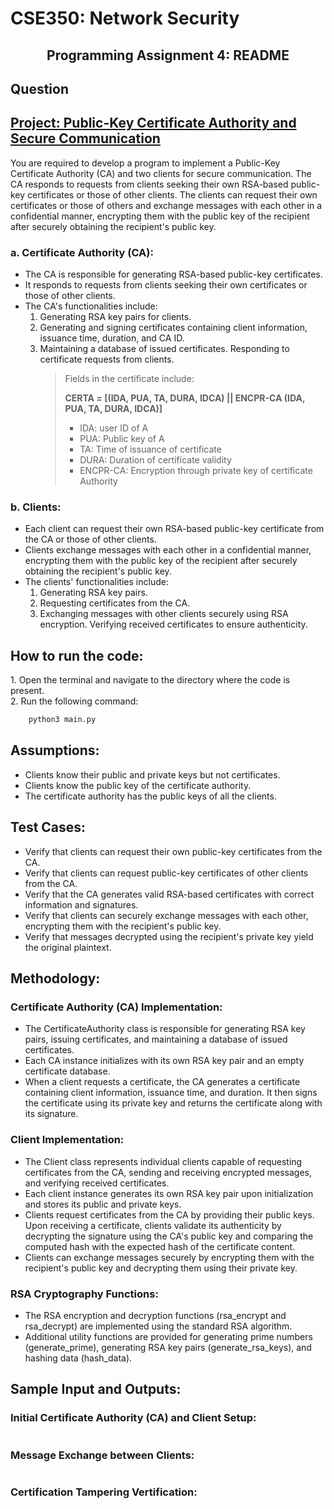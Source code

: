 <h1> CSE350: Network Security </h1>
<h2><center> Programming Assignment 4: README </center></h2>

<!-- Question -->
## Question

<h2><u>Project: Public-Key Certificate Authority and Secure Communication</u></h2>

You are required to develop a program to implement a Public-Key Certificate Authority (CA) and two clients for secure communication. The CA responds to requests from clients seeking their own RSA-based public-key certificates or those of other clients. The clients can request their own certificates or those of others and exchange messages with each other in a confidential manner, encrypting them with the public key of the recipient after securely obtaining the recipient's public key.

<h3> a. Certificate Authority (CA):</h3>
<ul>
<li> The CA is responsible for generating RSA-based public-key certificates.
<li> It responds to requests from clients seeking their own certificates or those of other clients.
<li> The CA's functionalities include:
<ol>
<li> Generating RSA key pairs for clients.
<li> Generating and signing certificates containing client information, issuance time, duration, and CA ID.
<li> Maintaining a database of issued certificates.
Responding to certificate requests from clients.

> Fields in the certificate include:
> 
> **CERTA = [(IDA, PUA, TA, DURA, IDCA) || ENCPR-CA (IDA, PUA, TA, DURA, IDCA)]**
> <ul>
> <li> IDA: user ID of A
> <li> PUA: Public key of A
> <li> TA: Time of issuance of certificate
> <li> DURA: Duration of certificate validity
> <li> ENCPR-CA: Encryption through private key of certificate Authority
> </ul>

</ol>
</ul>

<h3> b. Clients:</h3>

<ul>
<li> Each client can request their own RSA-based public-key certificate from the CA or those of other clients.
<li> Clients exchange messages with each other in a confidential manner, encrypting them with the public key of the recipient after securely obtaining the recipient's public key.
<li> The clients' functionalities include:
<ol>
<li> Generating RSA key pairs.
<li> Requesting certificates from the CA.
<li> Exchanging messages with other clients securely using RSA encryption.
Verifying received certificates to ensure authenticity.
</ol>
</ul>

<h2> How to run the code: </h2>
1. Open the terminal and navigate to the directory where the code is present. <br>
2. Run the following command: <br>
   
```bash
    python3 main.py
```


<h2> Assumptions:</h2>
<ul>
<li> Clients know their public and private keys but not certificates.
<li> Clients know the public key of the certificate authority.
<li> The certificate authority has the public keys of all the clients.
</ul>

<h2> Test Cases:</h2>
<ul>
<li> Verify that clients can request their own public-key certificates from the CA.
<li> Verify that clients can request public-key certificates of other clients from the CA.
<li> Verify that the CA generates valid RSA-based certificates with correct information and signatures.
<li> Verify that clients can securely exchange messages with each other, encrypting them with the recipient's public key.
<li> Verify that messages decrypted using the recipient's private key yield the original plaintext.
</ul>

<h2> Methodology: </h2>

<h3> Certificate Authority (CA) Implementation: </h3>
<ul>
<li> The CertificateAuthority class is responsible for generating RSA key pairs, issuing certificates, and maintaining a database of issued certificates.
<li> Each CA instance initializes with its own RSA key pair and an empty certificate database.
<li> When a client requests a certificate, the CA generates a certificate containing client information, issuance time, and duration. It then signs the certificate using its private key and returns the certificate along with its signature.
</ul>

<h3> Client Implementation: </h3>
<ul>
<li> The Client class represents individual clients capable of requesting certificates from the CA, sending and receiving encrypted messages, and verifying received certificates.
<li> Each client instance generates its own RSA key pair upon initialization and stores its public and private keys.
<li> Clients request certificates from the CA by providing their public keys. Upon receiving a certificate, clients validate its authenticity by decrypting the signature using the CA's public key and comparing the computed hash with the expected hash of the certificate content.
<li> Clients can exchange messages securely by encrypting them with the recipient's public key and decrypting them using their private key.
</ul>

<h3> RSA Cryptography Functions: </h3>
<ul>
<li> The RSA encryption and decryption functions (rsa_encrypt and rsa_decrypt) are implemented using the standard RSA algorithm.
<li> Additional utility functions are provided for generating prime numbers (generate_prime), generating RSA key pairs (generate_rsa_keys), and hashing data (hash_data).
</ul>

<h2> Sample Input and Outputs: </h2>
<h3> Initial Certificate Authority (CA) and Client Setup: </h3>
<img src = "">

<h3> Message Exchange between Clients: </h3>
<img src = "">

<h3> Certification Tampering Vertification: </h3>
<img src = "">

<!-- END -->
